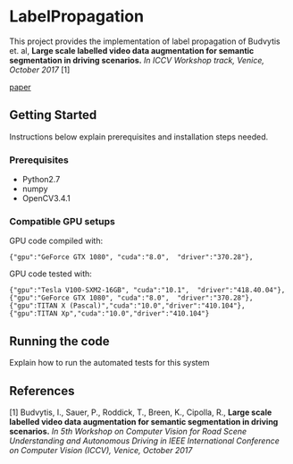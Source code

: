 # LabelPropagation

This project provides the implementation of label propagation of Budvytis et. al, **Large scale labelled video data augmentation for semantic segmentation in driving scenarios.** *In ICCV Workshop track, Venice, October 2017* [1]

[paper](http://mi.eng.cam.ac.uk/~cipolla/publications/inproceedings/2017-ICCV-label-propagation.pdf)
<!--- [supplementary]()--->
 
## Getting Started

Instructions below explain prerequisites and installation steps needed.

### Prerequisites

- Python2.7
- numpy
- OpenCV3.4.1

### Compatible GPU setups

GPU code compiled with:

```
{"gpu":"GeForce GTX 1080", "cuda":"8.0",  "driver":"370.28"},
```

GPU code tested with:
```
{"gpu":"Tesla V100-SXM2-16GB", "cuda":"10.1",  "driver":"418.40.04"},
{"gpu":"GeForce GTX 1080", "cuda":"8.0",  "driver":"370.28"},
{"gpu":TITAN X (Pascal)","cuda":"10.0","driver":"410.104"},
{"gpu":TITAN Xp","cuda":"10.0","driver":"410.104"}
```

<!--- ### Installing
A step by step series of examples that tell you how to get a development env running
```
Give the example
```
And repeat
```
until finished
```
End with an example of getting some data out of the system or using it for a little demo
--->

## Running the code

Explain how to run the automated tests for this system

## References

[1] Budvytis, I., Sauer, P., Roddick, T., Breen, K., Cipolla, R., 
**Large scale labelled video data augmentation for semantic segmentation in driving scenarios.** *In 5th Workshop on Computer Vision for Road Scene Understanding and Autonomous Driving in IEEE International Conference on Computer Vision (ICCV), Venice, October 2017* 
